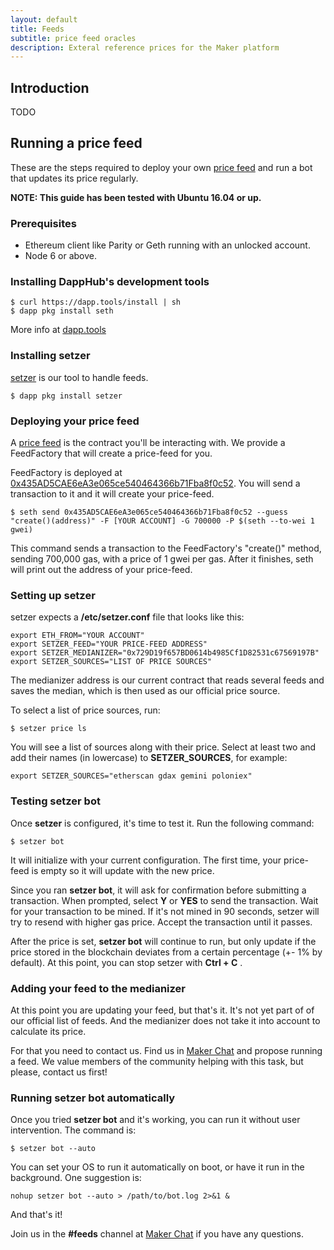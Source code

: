 ```yaml
---
layout: default
title: Feeds
subtitle: price feed oracles
description: Exteral reference prices for the Maker platform
---
```


## Introduction

TODO

## Running a price feed

These are the steps required to deploy your own [price feed](https://github.com/makerdao/price-feed) and run a bot that updates its price regularly.

**NOTE: This guide has been tested with Ubuntu 16.04 or up.**

### Prerequisites

* Ethereum client like Parity or Geth running with an unlocked account.
* Node 6 or above.

### Installing DappHub's development tools

```
$ curl https://dapp.tools/install | sh
$ dapp pkg install seth
```

More info at [dapp.tools](https://dapp.tools)

### Installing setzer

[setzer](https://github.com/makerdao/setzer) is our tool to handle feeds.

```
$ dapp pkg install setzer
```
### Deploying your price feed

A [price feed](https://github.com/makerdao/price-feed) is the contract you'll be interacting with. We provide a FeedFactory that will create a price-feed for you.

FeedFactory is deployed at [0x435AD5CAE6eA3e065ce540464366b71Fba8f0c52](href="https://etherscan.io/address/0x435ad5cae6ea3e065ce540464366b71fba8f0c52). You will send a transaction to it and it will create your price-feed.

```
$ seth send 0x435AD5CAE6eA3e065ce540464366b71Fba8f0c52 --guess "create()(address)" -F [YOUR ACCOUNT] -G 700000 -P $(seth --to-wei 1 gwei)
```

This command sends a transaction to the FeedFactory's "create()" method, sending 700,000 gas, with a price of 1 gwei per gas. After it finishes, seth will print out the address of your price-feed.

### Setting up setzer

setzer expects a **/etc/setzer.conf** file that looks like this:

```
export ETH_FROM="YOUR ACCOUNT"
export SETZER_FEED="YOUR PRICE-FEED ADDRESS"
export SETZER_MEDIANIZER="0x729D19f657BD0614b4985Cf1D82531c67569197B"
export SETZER_SOURCES="LIST OF PRICE SOURCES"
```

The medianizer address is our current contract that reads several feeds and saves the median, which is then used as our official price source.

To select a list of price sources, run:

```
$ setzer price ls
```

You will see a list of sources along with their price. Select at least two and add their names (in lowercase) to **SETZER_SOURCES**, for example:

```
export SETZER_SOURCES="etherscan gdax gemini poloniex"
```
### Testing setzer bot

Once **setzer** is configured, it's time to test it. Run the following command:

```
$ setzer bot
```

It will initialize with your current configuration. The first time, your price-feed is empty so it will update with the new price.

Since you ran **setzer bot**, it will ask for confirmation before submitting a transaction. When prompted, select **Y** or **YES** to send the transaction. Wait for your transaction to be mined. If it's not mined in 90 seconds, setzer will try to resend with higher gas price. Accept the transaction until it passes.

After the price is set, **setzer bot** will continue to run, but only update if the price stored in the blockchain deviates from a certain percentage (+- 1% by default). At this point, you can stop setzer with **Ctrl + C** .

### Adding your feed to the medianizer

At this point you are updating your feed, but that's it. It's not yet part of of our official list of feeds. And the medianizer does not take it into account to calculate its price.

For that you need to contact us. Find us in [Maker Chat](https://chat.makerdao.com/channel/general) and propose running a feed. We value members of the community helping with this task, but please, contact us first!

### Running setzer bot automatically

Once you tried **setzer bot** and it's working, you can run it without user intervention. The command is:

```
$ setzer bot --auto
```

You can set your OS to run it automatically on boot, or have it run in the background. One suggestion is:

```
nohup setzer bot --auto > /path/to/bot.log 2>&1 &
```
And that's it!

Join us in the **#feeds** channel at [Maker Chat](https://chat.makerdao.com/channel/feeds) if you have any questions.
